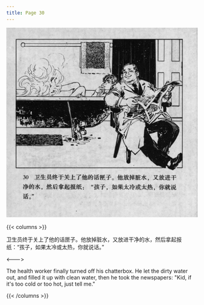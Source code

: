 ```yaml
---
title: Page 30
---
```


![biao page](./../../images/biao/seifert0726_biao_0034_030.jpg)

{{< columns >}}


卫生员终于关上了他的话匣子。他放掉脏水，又放进干净的水，然后拿起报纸：“孩子，如果太冷或太热，你就说话。”

<--->

The health worker finally turned off his chatterbox. He let the dirty water out, and filled it up with clean water, then he took the newspapers: "Kid, if it's too cold or too hot, just tell me."

{{< /columns >}}

